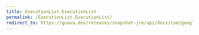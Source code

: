 ```yaml
---
title: ExecutionList.ExecutionList
permalink: /ExecutionList.ExecutionList/
redirect_to: https://guava.dev/releases/snapshot-jre/api/docs/com/google/common/util/concurrent/ExecutionList.html#ExecutionList--
---
```

